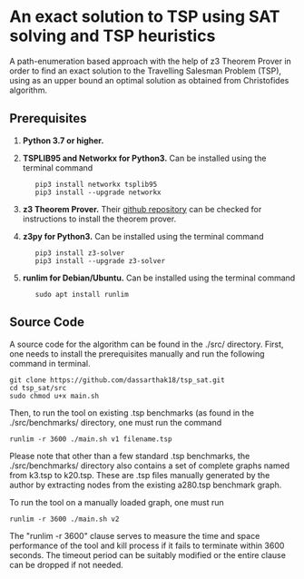 # An exact solution to TSP using SAT solving and TSP heuristics

A path-enumeration based approach with the help of z3 Theorem Prover in order to find an exact solution to the Travelling Salesman Problem (TSP), using as an upper bound an optimal solution as obtained from Christofides algorithm.

## Prerequisites

1. **Python 3.7 or higher.**
2. **TSPLIB95 and Networkx for Python3.** Can be installed using the terminal command

    ```shell
       pip3 install networkx tsplib95
       pip3 install --upgrade networkx
    ```
3. **z3 Theorem Prover.** Their [github repository](https://github.com/Z3Prover/z3) can be checked for instructions to install the theorem prover.
4. **z3py for Python3.** Can be installed using the terminal command

    ```shell
       pip3 install z3-solver
       pip3 install --upgrade z3-solver
    ```
5. **runlim for Debian/Ubuntu.** Can be installed using the terminal command

    ```shell
       sudo apt install runlim
    ```

## Source Code

A source code for the algorithm can be found in the ./src/ directory. First, one needs to install the prerequisites manually and run the following command in terminal.

```shell
git clone https://github.com/dassarthak18/tsp_sat.git
cd tsp_sat/src
sudo chmod u+x main.sh
```

Then, to run the tool on existing .tsp benchmarks (as found in the ./src/benchmarks/ directory, one must run the command

```shell
runlim -r 3600 ./main.sh v1 filename.tsp
```

Please note that other than a few standard .tsp benchmarks, the ./src/benchmarks/ directory also contains a set of complete graphs named from k3.tsp to k20.tsp. These are .tsp files manually generated by the author by extracting nodes from the existing a280.tsp benchmark graph.  

To run the tool on a manually loaded graph, one must run

```shell
runlim -r 3600 ./main.sh v2
```

The "runlim -r 3600" clause serves to measure the time and space performance of the tool and kill process if it fails to terminate within 3600 seconds. The timeout period can be suitably modified or the entire clause can be dropped if not needed.
